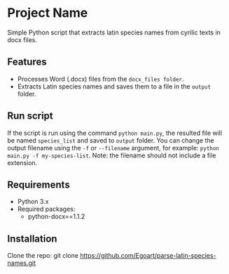 # Project Name

Simple Python script that extracts latin species names from cyrilic texts in docx files.

## Features

- Processes Word (.docx) files from the `docx_files folder`.
- Extracts Latin species names and saves them to a file in the `output` folder.

## Run script

If the script is run using the command `python main.py`, the resulted file will be named `species_list` and saved to `output` folder. You can change the output filename using the `-f` or `--filename` argument, for example:  `python main.py -f my-species-list`. Note: the filename should not include a file extension.

## Requirements

- Python 3.x
- Required packages:
  - python-docx==1.1.2


## Installation

Clone the repo:
   git clone https://github.com/Egoart/parse-latin-species-names.git